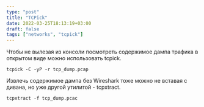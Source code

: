 ```yaml
---
type: "post"
title: "TCPick"
date: 2022-03-25T18:13:19+03:00
draft: false
tags: ["networks", "tcpick"]
---
```


Чтобы не вылезая из консоли посмотреть содержимое дампа трафика в открытом виде можно использовать tcpick.

```shell
tcpick -C -yP -r tcp_dump.pcap
```
Извлечь содержимое дампа без Wireshark тоже можно не вставая с дивана, но уже другой утилитой - tcpxtract.

```shell
tcpxtract -f tcp_dump.pcac
```

